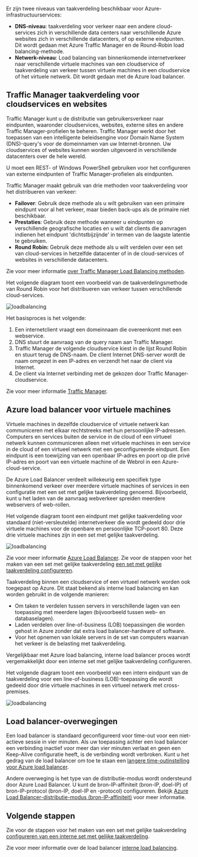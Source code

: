 

Er zijn twee niveaus van taakverdeling beschikbaar voor Azure-infrastructuurservices:

* **DNS-niveau**: taakverdeling voor verkeer naar een andere cloud-services zich in verschillende data centers naar verschillende Azure websites zich in verschillende datacenters, of op externe eindpunten. Dit wordt gedaan met Azure Traffic Manager en de Round-Robin load balancing-methode.
* **Netwerk-niveau**: Load balancing van binnenkomende internetverkeer naar verschillende virtuele machines van een cloudservice of taakverdeling van verkeer tussen virtuele machines in een cloudservice of het virtuele netwerk. Dit wordt gedaan met de Azure load balancer.

## <a name="traffic-manager-load-balancing-for-cloud-services-and-websites"></a>Traffic Manager taakverdeling voor cloudservices en websites
Traffic Manager kunt u de distributie van gebruikersverkeer naar eindpunten, waaronder cloudservices, websites, externe sites en andere Traffic Manager-profielen te beheren. Traffic Manager werkt door het toepassen van een intelligente beleidsengine voor Domain Name System (DNS)-query's voor de domeinnamen van uw Internet-bronnen. Uw cloudservices of websites kunnen worden uitgevoerd in verschillende datacenters over de hele wereld.

U moet een REST- of Windows PowerShell gebruiken voor het configureren van externe eindpunten of Traffic Manager-profielen als eindpunten.

Traffic Manager maakt gebruik van drie methoden voor taakverdeling voor het distribueren van verkeer:

* **Failover**: Gebruik deze methode als u wilt gebruiken van een primaire eindpunt voor al het verkeer, maar bieden back-ups als de primaire niet beschikbaar.
* **Prestaties**: Gebruik deze methode wanneer u eindpunten op verschillende geografische locaties en u wilt dat clients die aanvragen indienen het eindpunt 'dichtstbijzijnde' in termen van de laagste latentie te gebruiken.
* **Round Robin:** Gebruik deze methode als u wilt verdelen over een set van cloud-services in hetzelfde datacenter of in de cloud-services of websites in verschillende datacenters.

Zie voor meer informatie [over Traffic Manager Load Balancing methoden](../articles/traffic-manager/traffic-manager-routing-methods.md).

Het volgende diagram toont een voorbeeld van de taakverdelingsmethode van Round Robin voor het distribueren van verkeer tussen verschillende cloud-services.

![loadbalancing](./media/virtual-machines-common-load-balance/TMSummary.png)

Het basisproces is het volgende:

1. Een internetclient vraagt een domeinnaam die overeenkomt met een webservice.
2. DNS stuurt de aanvraag van de query naam aan Traffic Manager.
3. Traffic Manager de volgende cloudservice kiest in de lijst Round Robin en stuurt terug de DNS-naam. De client Internet DNS-server wordt de naam omgezet in een IP-adres en verzendt het naar de client via Internet.
4. De client via Internet verbinding met de gekozen door Traffic Manager-cloudservice.

Zie voor meer informatie [Traffic Manager](../articles/traffic-manager/traffic-manager-overview.md).

## <a name="azure-load-balancing-for-virtual-machines"></a>Azure load balancer voor virtuele machines
Virtuele machines in dezelfde cloudservice of virtuele netwerk kan communiceren met elkaar rechtstreeks met hun persoonlijke IP-adressen. Computers en services buiten de service in de cloud of een virtueel netwerk kunnen communiceren alleen met virtuele machines in een service in de cloud of een virtueel netwerk met een geconfigureerde eindpunt. Een eindpunt is een toewijzing van een openbaar IP-adres en poort op die privé IP-adres en poort van een virtuele machine of de Webrol in een Azure-cloud-service.

De Azure Load Balancer verdeelt willekeurig een specifiek type binnenkomend verkeer over meerdere virtuele machines of services in een configuratie met een set met gelijke taakverdeling genoemd. Bijvoorbeeld, kunt u het laden van de aanvraag webverkeer spreiden meerdere webservers of web-rollen.

Het volgende diagram toont een eindpunt met gelijke taakverdeling voor standaard (niet-versleutelde) internetverkeer die wordt gedeeld door drie virtuele machines voor de openbare en persoonlijke TCP-poort 80. Deze drie virtuele machines zijn in een set met gelijke taakverdeling.

![loadbalancing](./media/virtual-machines-common-load-balance/LoadBalancing.png)

Zie voor meer informatie [Azure Load Balancer](../articles/load-balancer/load-balancer-overview.md). Zie voor de stappen voor het maken van een set met gelijke taakverdeling [een set met gelijke taakverdeling configureren](../articles/load-balancer/load-balancer-get-started-internet-arm-ps.md).

Taakverdeling binnen een cloudservice of een virtueel netwerk worden ook toegepast op Azure. Dit staat bekend als interne load balancing en kan worden gebruikt in de volgende manieren:

* Om taken te verdelen tussen servers in verschillende lagen van een toepassing met meerdere lagen (bijvoorbeeld tussen web- en databaselagen).
* Laden verdelen over line-of-business (LOB) toepassingen die worden gehost in Azure zonder dat extra load balancer-hardware of software.
* Voor het opnemen van lokale servers in de set van computers waarvan het verkeer is de belasting met taakverdeling.

Vergelijkbaar met Azure load balancing, interne load balancer proces wordt vergemakkelijkt door een interne set met gelijke taakverdeling configureren.

Het volgende diagram toont een voorbeeld van een intern eindpunt van de taakverdeling voor een line-of-business (LOB)-toepassing die wordt gedeeld door drie virtuele machines in een virtueel netwerk met cross-premises.

![loadbalancing](./media/virtual-machines-common-load-balance/LOBServers.png)

## <a name="load-balancer-considerations"></a>Load balancer-overwegingen
Een load balancer is standaard geconfigureerd voor time-out voor een niet-actieve sessie in vier minuten. Als uw toepassing achter een load balancer een verbinding inactief voor meer dan vier minuten verlaat en geen een Keep-Alive configuratie heeft, is de verbinding wordt verbroken. Kunt u het gedrag van de load balancer om toe te staan een [langere time-outinstelling voor Azure load balancer](../articles/load-balancer/load-balancer-tcp-idle-timeout.md).

Andere overweging is het type van de distributie-modus wordt ondersteund door Azure Load Balancer. U kunt de bron-IP-affiniteit (bron-IP, doel-IP) of bron-IP-protocol (bron-IP, doel-IP en -protocol) configureren. Bekijk [Azure Load Balancer-distributie-modus (bron-IP-affiniteit)](../articles/load-balancer/load-balancer-distribution-mode.md) voor meer informatie.

## <a name="next-steps"></a>Volgende stappen
Zie voor de stappen voor het maken van een set met gelijke taakverdeling [configureren van een interne set met gelijke taakverdeling](../articles/load-balancer/load-balancer-get-started-ilb-arm-ps.md).

Zie voor meer informatie over de load balancer [interne load balancing](../articles/load-balancer/load-balancer-internal-overview.md).

